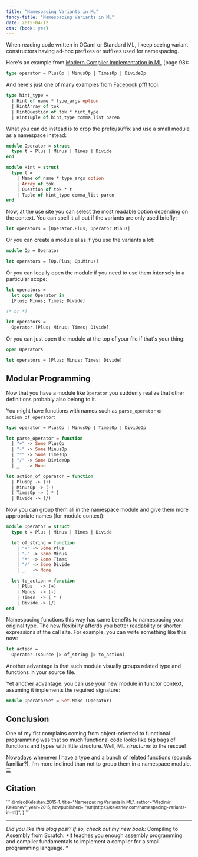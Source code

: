 ```yaml
---
title: "Namespacing Variants in ML"
fancy-title: "Namespacing Variants in ML"
date: 2015-04-12
cta: {book: yes}
---
```


When reading code written in OCaml or Standard ML,
I keep seeing variant constructors having ad-hoc prefixes
or suffixes used for namespacing.

Here's an example from
[Modern Compiler Implementation in ML][Appel] (page 98):

[Appel]: http://www.amazon.com/Modern-Compiler-Implementation-Andrew-Appel/dp/0521607647

```ocaml
type operator = PlusOp | MinusOp | TimesOp | DivideOp
```

And here's just one of many examples from [Facebook pfff tool][pfff]:

[pfff]: https://github.com/facebook/pfff/blob/master/lang_php/parsing/ast_php.ml#L138

```ocaml
type hint_type =
  | Hint of name * type_args option
  | HintArray of tok
  | HintQuestion of tok * hint_type
  | HintTuple of hint_type comma_list paren
```

What you can do instead is to drop the prefix/suffix and use
a small module as a namespace instead:

```ocaml
module Operator = struct
  type t = Plus | Minus | Times | Divide
end

module Hint = struct
  type t =
    | Name of name * type_args option
    | Array of tok
    | Question of tok * t
    | Tuple of hint_type comma_list paren
end
```

Now, at the use site you can select the most readable option depending
on the context. You can spell it all out if the variants are only used
briefly:

```ocaml
let operators = [Operator.Plus; Operator.Minus]
```

Or you can create a module alias if you use the variants a lot:

```ocaml
module Op = Operator

let operators = [Op.Plus; Op.Minus]
```

Or you can locally open the module if you need to use them
intensely in a particular scope:

```ocaml
let operators =
  let open Operator in
  [Plus; Minus; Times; Divide]

(* or *)

let operators =
  Operator.[Plus; Minus; Times; Divide]
```

Or you can just open the module at the top of
your file if that's your thing:

```ocaml
open Operators

let operators = [Plus; Minus; Times; Divide]
```

Modular Programming
-------------------

Now that you have a module like `Operator` you
suddenly realize that other definitions probably also
belong to it.

You might have functions with names such as `parse_operator` or
`action_of_operator`:

```ocaml
type operator = PlusOp | MinusOp | TimesOp | DivideOp

let parse_operator = function
  | "+" -> Some PlusOp
  | "-" -> Some MinusOp
  | "*" -> Some TimesOp
  | "/" -> Some DivideOp
  | _   -> None

let action_of_operator = function
  | PlusOp -> (+)
  | MinusOp -> (-)
  | TimesOp -> ( * )
  | Divide -> (/)
```

Now you can group them all in the namespace module
and give them more appropriate names (for module context):

```ocaml
module Operator = struct
  type t = Plus | Minus | Times | Divide

  let of_string = function
    | "+" -> Some Plus
    | "-" -> Some Minus
    | "*" -> Some Times
    | "/" -> Some Divide
    | _   -> None

  let to_action = function
    | Plus   -> (+)
    | Minus  -> (-)
    | Times  -> ( * )
    | Divide -> (/)
end
```

Namespacing functions this way has same benefits to
namespacing your original type. The new flexibility
affords you better readability or shorter expressions
at the call site.
For example, you can write something like this now:

```ocaml
let action =
  Operator.(source |> of_string |> to_action)
```

Another advantage is that such module
visually groups related type and functions in your source
file.

Yet another advantage: you can use your new
module in functor context, assuming it implements
the required signature:

```ocaml
module OperatorSet = Set.Make (Operator)
```

Conclusion
----------

One of my fist complains coming from object-oriented to
functional programming was that so much functional code
looks like big bags of functions and types with little
structure. Well, ML *structures* to the rescue!

Nowadays whenever I have a type and a bunch of related functions
(sounds familiar?),
I'm more inclined than not
to group them in a namespace module.
[☰](/ "Home")

## Citation

<small>
```       
@misc{Keleshev:2015-1,
  title="Namespacing Variants in ML",
  author="Vladimir Keleshev",
  year=2015,
  howpublished=
    "\url{https://keleshev.com/namespacing-variants-in-ml}",
}
```
</small>


<!--
<center markdown="1">
*Comment on [Reddit](http://www.reddit.com/r/ocaml/comments/32cxmw/namespacing_variants_in_ml/)*
<br/>
*Comment on [Hacker News](https://news.ycombinator.com/item?id=9364405)*
<br/>
*Follow me on [Twitter](http://twitter.com/keleshev)*
</center>
-->

* * *

*Did you like this blog post? If so, check out my new book:* Compiling to Assembly from Scratch. *It teaches you enough assembly programming and compiler fundamentals to implement a compiler for a small programming language.
*

